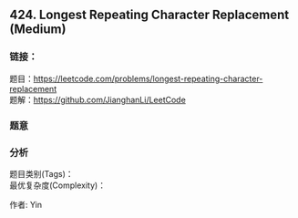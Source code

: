 ## 424. Longest Repeating Character Replacement (Medium)

### **链接**：
题目：https://leetcode.com/problems/longest-repeating-character-replacement  
题解：https://github.com/JianghanLi/LeetCode

### **题意**



### **分析**  
题目类别(Tags)：  
最优复杂度(Complexity)：  



作者: Yin
